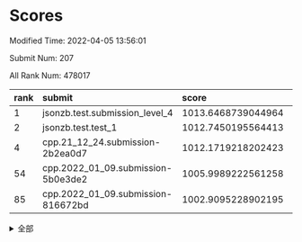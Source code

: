 # Scores

Modified Time: 2022-04-05 13:56:01

Submit Num: 207

All Rank Num: 478017

| rank |               submit               |       score        |       sigma        | pk_num |
| :--- | :--------------------------------- | :----------------- | :----------------- | :----- |
| 1    | jsonzb.test.submission_level_4     | 1013.6468739044964 | 0.8351694031814212 | 9239   |
| 2    | jsonzb.test.test_1                 | 1012.7450195564413 | 0.8483462859873594 | 9234   |
| 4    | cpp.21_12_24.submission-2b2ea0d7   | 1012.1719218202423 | 0.7919725108023196 | 9235   |
| 54   | cpp.2022_01_09.submission-5b0e3de2 | 1005.9989222561258 | 0.7126867056152587 | 9238   |
| 85   | cpp.2022_01_09.submission-816672bd | 1002.9095228902195 | 0.7110231930073854 | 9233   |


<details>
<summary>全部</summary>

| rank |                 submit                 |       score        |       sigma        | pk_num |
| :--- | :------------------------------------- | :----------------- | :----------------- | :----- |
| 1    | jsonzb.test.submission_level_4         | 1013.6468739044964 | 0.8351694031814212 | 9239   |
| 2    | jsonzb.test.test_1                     | 1012.7450195564413 | 0.8483462859873594 | 9234   |
| 3    | gobigger.level_3.submission_level_3_10 | 1012.4317153976787 | 0.7744470722096966 | 9240   |
| 4    | cpp.21_12_24.submission-2b2ea0d7       | 1012.1719218202423 | 0.7919725108023196 | 9235   |
| 5    | gobigger.level_3.submission_level_3_7  | 1011.7345665990069 | 0.7753014014013124 | 9235   |
| 6    | gobigger.level_3.submission_level_3_39 | 1011.7010057821897 | 0.7559328431863059 | 9237   |
| 7    | gobigger.level_3.submission_level_3_48 | 1011.4663395913628 | 0.7739342721412086 | 9242   |
| 8    | gobigger.level_3.submission_level_3_36 | 1011.4244821113448 | 0.7635957405193581 | 9233   |
| 9    | gobigger.level_3.submission_level_3_12 | 1011.3053764919965 | 0.798073024157237  | 9240   |
| 10   | gobigger.level_3.submission_level_3_43 | 1011.1923713311645 | 0.7910417033364671 | 9235   |
| 11   | gobigger.level_3.submission_level_3_13 | 1011.1795110414809 | 0.7809117630443105 | 9242   |
| 12   | gobigger.level_3.submission_level_3_21 | 1011.1008550130535 | 0.7540429226866399 | 9234   |
| 13   | gobigger.level_3.submission_level_3_5  | 1010.9074501866205 | 0.780514703549365  | 9233   |
| 14   | gobigger.level_3.submission_level_3_22 | 1010.8973017596295 | 0.7608402879874459 | 9236   |
| 15   | gobigger.level_3.submission_level_3_42 | 1010.8388471031969 | 0.7658603307828643 | 9235   |
| 16   | gobigger.level_3.submission_level_3_16 | 1010.8168061001862 | 0.766796733997551  | 9238   |
| 17   | gobigger.level_3.submission_level_3_8  | 1010.8038630463368 | 0.7739748185101999 | 9239   |
| 18   | gobigger.level_3.submission_level_3_17 | 1010.801646102661  | 0.7541976304556307 | 9237   |
| 19   | gobigger.level_3.submission_level_3_19 | 1010.7787538096601 | 0.7745790434486232 | 9243   |
| 20   | gobigger.level_3.submission_level_3_4  | 1010.7704020248121 | 0.7610170906008054 | 9238   |
| 21   | gobigger.level_3.submission_level_3_20 | 1010.5438777648183 | 0.7462905677685848 | 9237   |
| 22   | gobigger.level_3.submission_level_3_2  | 1010.3926026795127 | 0.782222213295253  | 9234   |
| 23   | gobigger.level_3.submission_level_3_25 | 1010.3074440616286 | 0.7544000682676053 | 9242   |
| 24   | gobigger.level_3.submission_level_3_41 | 1010.2773926666924 | 0.7874732313797129 | 9229   |
| 25   | gobigger.level_3.submission_level_3_35 | 1010.2200913282563 | 0.7688527169302782 | 9240   |
| 26   | gobigger.level_3.submission_level_3_14 | 1010.2092174520621 | 0.7593278606146783 | 9241   |
| 27   | gobigger.level_3.submission_level_3_11 | 1010.200695468198  | 0.751253168653973  | 9238   |
| 28   | gobigger.level_3.submission_level_3_49 | 1010.1472364433507 | 0.7732120353708529 | 9235   |
| 29   | gobigger.level_3.submission_level_3_18 | 1010.1156882722652 | 0.7528617957626745 | 9238   |
| 30   | gobigger.level_3.submission_level_3_29 | 1010.1144850812965 | 0.7725268126115625 | 9231   |
| 31   | gobigger.level_3.submission_level_3_26 | 1009.9695653216522 | 0.7556869632602968 | 9229   |
| 32   | gobigger.level_3.submission_level_3_31 | 1009.9609242834482 | 0.7682289019541225 | 9237   |
| 33   | gobigger.level_3.submission_level_3_28 | 1009.9247594714719 | 0.7315592905845523 | 9236   |
| 34   | gobigger.level_3.submission_level_3_47 | 1009.8502580087695 | 0.7689428729953822 | 9238   |
| 35   | gobigger.level_3.submission_level_3_1  | 1009.8439086089357 | 0.7575023431283838 | 9233   |
| 36   | gobigger.level_3.submission_level_3_40 | 1009.7983939534842 | 0.7685286453169489 | 9238   |
| 37   | gobigger.level_3.submission_level_3_45 | 1009.7530105405492 | 0.7428092150429434 | 9238   |
| 38   | gobigger.level_3.submission_level_3_0  | 1009.7149817410482 | 0.7774989545491713 | 9237   |
| 39   | gobigger.level_3.submission_level_3_27 | 1009.689033548871  | 0.7820393882277896 | 9234   |
| 40   | gobigger.level_3.submission_level_3_32 | 1009.6170298905068 | 0.7573812437131505 | 9237   |
| 41   | gobigger.level_3.submission_level_3_37 | 1009.6096035275414 | 0.7617667303037176 | 9239   |
| 42   | gobigger.level_3.submission_level_3_46 | 1009.5934090429109 | 0.7468779019628631 | 9235   |
| 43   | gobigger.level_3.submission_level_3_38 | 1009.4827952877669 | 0.751620233058731  | 9232   |
| 44   | gobigger.level_3.submission_level_3_44 | 1009.2046869361977 | 0.7500886760221677 | 9237   |
| 45   | gobigger.level_3.submission_level_3_3  | 1009.1759886307071 | 0.7394889081492827 | 9235   |
| 46   | gobigger.level_3.submission_level_3_6  | 1009.0028857381592 | 0.7524272524734972 | 9240   |
| 47   | gobigger.level_3.submission_level_3_15 | 1008.9435960627886 | 0.7720822928358159 | 9237   |
| 48   | gobigger.level_3.submission_level_3_9  | 1008.9354771933299 | 0.7556841401242471 | 9234   |
| 49   | gobigger.level_3.submission_level_3_23 | 1008.9201411884563 | 0.7459055372821698 | 9236   |
| 50   | gobigger.level_3.submission_level_3_24 | 1008.9063571720583 | 0.7318161272558003 | 9235   |
| 51   | gobigger.level_3.submission_level_3_34 | 1007.7352222118125 | 0.7562514065672461 | 9236   |
| 52   | gobigger.level_3.submission_level_3_33 | 1007.5541205487314 | 0.7364569096761941 | 9232   |
| 53   | gobigger.level_3.submission_level_3_30 | 1007.2419018425388 | 0.7358049679562407 | 9233   |
| 54   | cpp.2022_01_09.submission-5b0e3de2     | 1005.9989222561258 | 0.7126867056152587 | 9238   |
| 55   | gobigger.level_1.submission_level_1_3  | 1004.5653110235111 | 0.7298765065663406 | 9233   |
| 56   | gobigger.level_1.submission_level_1_24 | 1004.4080245994917 | 0.7212248271154617 | 9239   |
| 57   | gobigger.level_1.submission_level_1_34 | 1004.1744601290878 | 0.7167343696299109 | 9240   |
| 58   | gobigger.level_1.submission_level_1_26 | 1004.1262273611301 | 0.7156069946062782 | 9235   |
| 59   | gobigger.level_1.submission_level_1_0  | 1004.0320886083103 | 0.7267905549669001 | 9236   |
| 60   | gobigger.level_1.submission_level_1_23 | 1003.976617210401  | 0.7195438498325202 | 9236   |
| 61   | gobigger.level_1.submission_level_1_29 | 1003.9470310651037 | 0.7173278737950051 | 9242   |
| 62   | gobigger.level_1.submission_level_1_42 | 1003.919612810997  | 0.702040186309025  | 9240   |
| 63   | gobigger.level_1.submission_level_1_32 | 1003.8651864476632 | 0.7213587216060582 | 9236   |
| 64   | gobigger.level_1.submission_level_1_40 | 1003.8190514422065 | 0.7065699973570412 | 9239   |
| 65   | gobigger.level_1.submission_level_1_22 | 1003.7306392863826 | 0.71153225059216   | 9238   |
| 66   | gobigger.level_1.submission_level_1_21 | 1003.6851364339835 | 0.7140793800845335 | 9239   |
| 67   | gobigger.level_1.submission_level_1_13 | 1003.6598436538368 | 0.7228303097002713 | 9242   |
| 68   | gobigger.level_1.submission_level_1_43 | 1003.6413241363981 | 0.7080079339041983 | 9229   |
| 69   | gobigger.level_1.submission_level_1_36 | 1003.5558516311264 | 0.7223961093506107 | 9241   |
| 70   | gobigger.level_1.submission_level_1_17 | 1003.5192381170183 | 0.7045668856955447 | 9242   |
| 71   | gobigger.level_1.submission_level_1_16 | 1003.3962763145836 | 0.7302207005980866 | 9238   |
| 72   | gobigger.level_1.submission_level_1_30 | 1003.3601881632657 | 0.7090190517676471 | 9237   |
| 73   | gobigger.level_1.submission_level_1_28 | 1003.3302569686141 | 0.7165917568261913 | 9234   |
| 74   | gobigger.level_1.submission_level_1_35 | 1003.2413477121592 | 0.7192375921500173 | 9241   |
| 75   | gobigger.level_1.submission_level_1_46 | 1003.2277153304648 | 0.7139367098905977 | 9234   |
| 76   | gobigger.level_1.submission_level_1_37 | 1003.2235539930374 | 0.6999961932172316 | 9236   |
| 77   | gobigger.level_1.submission_level_1_25 | 1003.2101302484618 | 0.7266843941427513 | 9236   |
| 78   | gobigger.level_1.submission_level_1_6  | 1003.1868576222522 | 0.7273320819421176 | 9236   |
| 79   | gobigger.level_1.submission_level_1_33 | 1003.185808370298  | 0.7221078893569377 | 9237   |
| 80   | gobigger.level_1.submission_level_1_45 | 1003.1528300453251 | 0.7117845175512898 | 9235   |
| 81   | gobigger.level_1.submission_level_1_39 | 1003.1494254501763 | 0.7199430435795321 | 9239   |
| 82   | gobigger.level_1.submission_level_1_1  | 1003.1362778608946 | 0.7044180314983752 | 9234   |
| 83   | gobigger.level_1.submission_level_1_41 | 1002.9318338885059 | 0.7179415299426394 | 9235   |
| 84   | gobigger.level_1.submission_level_1_11 | 1002.9239771193094 | 0.7205214831999964 | 9239   |
| 85   | cpp.2022_01_09.submission-816672bd     | 1002.9095228902195 | 0.7110231930073854 | 9233   |
| 86   | gobigger.level_1.submission_level_1_15 | 1002.8998855989169 | 0.7065176352159303 | 9235   |
| 87   | gobigger.level_1.submission_level_1_2  | 1002.8259033473635 | 0.7209083122082408 | 9235   |
| 88   | gobigger.level_1.submission_level_1_47 | 1002.7592069225487 | 0.7185536397895911 | 9235   |
| 89   | gobigger.level_1.submission_level_1_48 | 1002.7263001020787 | 0.7145845536229444 | 9239   |
| 90   | gobigger.level_1.submission_level_1_20 | 1002.7021117993696 | 0.7169235095545761 | 9237   |
| 91   | gobigger.level_1.submission_level_1_10 | 1002.7011716148262 | 0.71225375988265   | 9236   |
| 92   | gobigger.level_1.submission_level_1_18 | 1002.6733681346859 | 0.7155549551266415 | 9233   |
| 93   | gobigger.level_1.submission_level_1_38 | 1002.6531308950399 | 0.6986626189294576 | 9240   |
| 94   | gobigger.level_1.submission_level_1_7  | 1002.6218663925966 | 0.7057140237237451 | 9240   |
| 95   | gobigger.level_1.submission_level_1_4  | 1002.6102340950102 | 0.7143496803306075 | 9237   |
| 96   | gobigger.level_1.submission_level_1_9  | 1002.583609078325  | 0.7076909813426917 | 9238   |
| 97   | gobigger.level_1.submission_level_1_31 | 1002.5499013445988 | 0.7221982409769939 | 9236   |
| 98   | gobigger.level_1.submission_level_1_19 | 1002.344747569253  | 0.7066193661377458 | 9234   |
| 99   | gobigger.level_1.submission_level_1_8  | 1002.2731415235947 | 0.7234484863631808 | 9232   |
| 100  | gobigger.level_1.submission_level_1_49 | 1002.0867749223208 | 0.7184166637585985 | 9236   |
| 101  | gobigger.level_1.submission_level_1_14 | 1002.0627255352904 | 0.708925711391954  | 9237   |
| 102  | gobigger.level_1.submission_level_1_5  | 1001.9594527910216 | 0.7189180990432544 | 9233   |
| 103  | gobigger.level_1.submission_level_1_44 | 1001.9330737953376 | 0.7179482471821973 | 9244   |
| 104  | gobigger.level_1.submission_level_1_27 | 1001.9096526006692 | 0.7030679539027197 | 9237   |
| 105  | gobigger.level_1.submission_level_1_12 | 1001.2212575852612 | 0.7080988825753618 | 9239   |
| 106  | gobigger.random.submission_random_39   | 997.1756901388935  | 0.7086675667339957 | 9236   |
| 107  | gobigger.random.submission_random_35   | 997.1690195546165  | 0.7136293355006207 | 9242   |
| 108  | gobigger.random.submission_random_3    | 997.09885186099    | 0.6995734126433527 | 9233   |
| 109  | gobigger.random.submission_random_12   | 997.0548196660637  | 0.6991116046187626 | 9240   |
| 110  | gobigger.random.submission_random_23   | 996.8192513236586  | 0.7019680758865471 | 9242   |
| 111  | gobigger.random.submission_random_27   | 996.7065847850957  | 0.7042187385584485 | 9238   |
| 112  | gobigger.random.submission_random_41   | 996.697870412863   | 0.7242922968000204 | 9236   |
| 113  | gobigger.random.submission_random_14   | 996.6894662096429  | 0.7051380121252205 | 9238   |
| 114  | gobigger.random.submission_random_20   | 996.6586635709208  | 0.700559938138581  | 9240   |
| 115  | gobigger.random.submission_random_8    | 996.6517214415907  | 0.7096146452183546 | 9239   |
| 116  | gobigger.random.submission_random_37   | 996.6221087734931  | 0.7144530161322648 | 9242   |
| 117  | gobigger.random.submission_random_2    | 996.5664497844111  | 0.6999277023667094 | 9241   |
| 118  | gobigger.random.submission_random_13   | 996.5312532307846  | 0.7040018725809615 | 9236   |
| 119  | gobigger.random.submission_random_10   | 996.4194966612059  | 0.7072700080436851 | 9241   |
| 120  | gobigger.random.submission_random_6    | 996.391264992146   | 0.7090777413878517 | 9237   |
| 121  | gobigger.random.submission_random_1    | 996.3697031199367  | 0.7195888823877628 | 9239   |
| 122  | gobigger.random.submission_random_19   | 996.3622637918685  | 0.6990726418497786 | 9237   |
| 123  | gobigger.random.submission_random_43   | 996.3510467415762  | 0.7003935422412859 | 9238   |
| 124  | gobigger.random.submission_random_24   | 996.3138608745978  | 0.7078377746815285 | 9240   |
| 125  | gobigger.random.submission_random_11   | 996.2983197533189  | 0.6950480627582786 | 9240   |
| 126  | gobigger.random.submission_random_38   | 996.2788460693033  | 0.7160857569925344 | 9239   |
| 127  | gobigger.random.submission_random_31   | 996.2472675445432  | 0.7084124357136002 | 9237   |
| 128  | gobigger.random.submission_random_22   | 996.2320843545027  | 0.711691900646734  | 9239   |
| 129  | gobigger.random.submission_random_36   | 996.2135921074722  | 0.7067008191190788 | 9236   |
| 130  | gobigger.random.submission_random_32   | 996.1430825319381  | 0.7001596297502065 | 9243   |
| 131  | gobigger.random.submission_random_34   | 996.1189495333972  | 0.7159411109108326 | 9237   |
| 132  | gobigger.random.submission_random_16   | 996.1090645264547  | 0.7082622631234469 | 9236   |
| 133  | gobigger.random.submission_random_0    | 996.1010078833528  | 0.7118823853791273 | 9236   |
| 134  | gobigger.random.submission_random_4    | 996.0994878731394  | 0.708227592877255  | 9237   |
| 135  | gobigger.random.submission_random_25   | 996.0351021553724  | 0.7100616086278009 | 9238   |
| 136  | gobigger.random.submission_random_49   | 995.9852024189923  | 0.6995892459687366 | 9238   |
| 137  | gobigger.random.submission_random_26   | 995.9155787381537  | 0.7164319946203739 | 9242   |
| 138  | gobigger.random.submission_random_45   | 995.8443136802623  | 0.6999208240475323 | 9235   |
| 139  | gobigger.random.submission_random_44   | 995.7694319983834  | 0.700746382767705  | 9238   |
| 140  | gobigger.random.submission_random_7    | 995.7264604724948  | 0.7292817518245222 | 9236   |
| 141  | gobigger.random.submission_random_30   | 995.6921715339287  | 0.719721611587394  | 9235   |
| 142  | gobigger.random.submission_random_18   | 995.639313358448   | 0.7091008988048764 | 9240   |
| 143  | gobigger.random.submission_random_28   | 995.5798821746502  | 0.690378245392827  | 9238   |
| 144  | gobigger.random.submission_random_5    | 995.5688947020863  | 0.722555420821063  | 9234   |
| 145  | gobigger.random.submission_random_42   | 995.5553510898118  | 0.7116816377966744 | 9235   |
| 146  | gobigger.random.submission_random_17   | 995.5483816739865  | 0.7129898157795941 | 9239   |
| 147  | gobigger.random.submission_random_29   | 995.5277249423332  | 0.7198402891583213 | 9235   |
| 148  | gobigger.random.submission_random_15   | 995.4340202730884  | 0.704204054646605  | 9240   |
| 149  | gobigger.random.submission_random_46   | 995.2968651875018  | 0.7254628393214062 | 9235   |
| 150  | gobigger.random.submission_random_33   | 995.240380416654   | 0.720447503321403  | 9236   |
| 151  | gobigger.random.submission_random_21   | 995.2062703961462  | 0.7027330561483974 | 9236   |
| 152  | gobigger.random.submission_random_40   | 995.159752856733   | 0.7212893517535259 | 9236   |
| 153  | gobigger.random.submission_random_9    | 995.1595487678113  | 0.7115232588397229 | 9241   |
| 154  | gobigger.random.submission_random_48   | 994.7488645049347  | 0.7219247816520539 | 9231   |
| 155  | gobigger.random.submission_random_47   | 994.5343119167301  | 0.7177763102567948 | 9240   |
| 156  | gobigger.level_2.submission_level_2_0  | 994.0875639199483  | 0.7353182244580749 | 9240   |
| 157  | gobigger.level_2.submission_level_2_26 | 994.0141000002668  | 0.7369717801570024 | 9234   |
| 158  | gobigger.level_2.submission_level_2_28 | 993.9318928156307  | 0.722357030531323  | 9237   |
| 159  | gobigger.level_2.submission_level_2_18 | 993.5956369380568  | 0.717084110016178  | 9239   |
| 160  | gobigger.level_2.submission_level_2_43 | 993.4376532474316  | 0.7300804509710228 | 9238   |
| 161  | gobigger.level_2.submission_level_2_11 | 993.4360195542698  | 0.7444818969430359 | 9234   |
| 162  | gobigger.level_2.submission_level_2_6  | 993.2928453304145  | 0.7332607600573487 | 9235   |
| 163  | gobigger.level_2.submission_level_2_5  | 993.2650888053996  | 0.7337376369472067 | 9240   |
| 164  | gobigger.level_2.submission_level_2_12 | 993.1479690896824  | 0.7189370654255124 | 9236   |
| 165  | gobigger.level_2.submission_level_2_39 | 993.1147200421168  | 0.7582168287520369 | 9235   |
| 166  | gobigger.level_2.submission_level_2_10 | 993.0018791973656  | 0.7293686354966639 | 9233   |
| 167  | gobigger.level_2.submission_level_2_35 | 992.970195786038   | 0.7299016123247305 | 9241   |
| 168  | gobigger.level_2.submission_level_2_13 | 992.9456140468875  | 0.7560616683787188 | 9237   |
| 169  | gobigger.level_2.submission_level_2_37 | 992.846087340488   | 0.7346071780002202 | 9240   |
| 170  | gobigger.level_2.submission_level_2_44 | 992.828289256652   | 0.7427792569693895 | 9238   |
| 171  | gobigger.level_2.submission_level_2_24 | 992.818736485725   | 0.7242504432228102 | 9236   |
| 172  | gobigger.level_2.submission_level_2_2  | 992.7574525730741  | 0.7436231639014658 | 9241   |
| 173  | gobigger.level_2.submission_level_2_4  | 992.5891881961202  | 0.745459416483462  | 9239   |
| 174  | gobigger.level_2.submission_level_2_29 | 992.4358190101502  | 0.738085929242048  | 9239   |
| 175  | gobigger.level_2.submission_level_2_16 | 992.4103962308413  | 0.7155493584449578 | 9230   |
| 176  | gobigger.level_2.submission_level_2_8  | 992.4018856125836  | 0.7583549141120194 | 9239   |
| 177  | gobigger.level_2.submission_level_2_7  | 992.3664487233359  | 0.7304755907658118 | 9237   |
| 178  | gobigger.level_2.submission_level_2_42 | 992.2099713435811  | 0.730318420329428  | 9242   |
| 179  | gobigger.level_2.submission_level_2_22 | 992.1946364281972  | 0.7282945676842226 | 9239   |
| 180  | gobigger.level_2.submission_level_2_23 | 992.1562522975624  | 0.7390187505206425 | 9233   |
| 181  | gobigger.level_2.submission_level_2_34 | 992.1011779407457  | 0.7384496578687018 | 9242   |
| 182  | gobigger.level_2.submission_level_2_33 | 992.0254373548921  | 0.7544252670094814 | 9239   |
| 183  | gobigger.level_2.submission_level_2_9  | 992.0169918242094  | 0.7255851896276875 | 9238   |
| 184  | gobigger.level_2.submission_level_2_49 | 992.0015655260287  | 0.7468482689692305 | 9238   |
| 185  | gobigger.level_2.submission_level_2_27 | 991.984459064539   | 0.7504338693882663 | 9234   |
| 186  | gobigger.level_2.submission_level_2_19 | 991.9657661078884  | 0.727376494691823  | 9238   |
| 187  | gobigger.level_2.submission_level_2_45 | 991.9411723537528  | 0.7631709687041313 | 9236   |
| 188  | gobigger.level_2.submission_level_2_15 | 991.9264794100175  | 0.7265578134987815 | 9239   |
| 189  | gobigger.level_2.submission_level_2_20 | 991.9141521094211  | 0.7361646878306755 | 9238   |
| 190  | gobigger.level_2.submission_level_2_47 | 991.9027459028812  | 0.7503054578521932 | 9236   |
| 191  | gobigger.level_2.submission_level_2_40 | 991.6507570160419  | 0.7463319536457064 | 9243   |
| 192  | gobigger.level_2.submission_level_2_41 | 991.551712004963   | 0.7471091464267463 | 9238   |
| 193  | gobigger.level_2.submission_level_2_31 | 991.5266223002905  | 0.769209132619942  | 9239   |
| 194  | gobigger.level_2.submission_level_2_25 | 991.5243244440373  | 0.7472259209139802 | 9236   |
| 195  | gobigger.level_2.submission_level_2_17 | 991.3254699611215  | 0.7480827022382726 | 9234   |
| 196  | gobigger.level_2.submission_level_2_46 | 991.3240563269824  | 0.7488823512646295 | 9238   |
| 197  | gobigger.level_2.submission_level_2_14 | 991.287731636843   | 0.7374208161622101 | 9237   |
| 198  | gobigger.level_2.submission_level_2_30 | 991.1295768700733  | 0.759964521839094  | 9234   |
| 199  | gobigger.level_2.submission_level_2_38 | 991.0718650089885  | 0.7525582853147519 | 9235   |
| 200  | gobigger.level_2.submission_level_2_21 | 991.0290838718915  | 0.7459516924988919 | 9232   |
| 201  | gobigger.level_2.submission_level_2_1  | 990.896039575331   | 0.7720979953220245 | 9235   |
| 202  | gobigger.level_2.submission_level_2_3  | 990.8345756127549  | 0.7616305475276861 | 9238   |
| 203  | gobigger.level_2.submission_level_2_32 | 990.7968392930236  | 0.7640280165763179 | 9234   |
| 204  | gobigger.level_2.submission_level_2_48 | 990.3844819929227  | 0.747429659339085  | 9234   |
| 205  | gobigger.level_2.submission_level_2_36 | 990.3223902446673  | 0.7727709075550285 | 9233   |
| 206  | gobigger.none.submission_none_0        | 977.7675061639718  | 1.4134777619187802 | 9237   |
| 207  | gobigger.none.submission_none_1        | 976.6818475173434  | 1.4237012742886415 | 9241   |

</details>